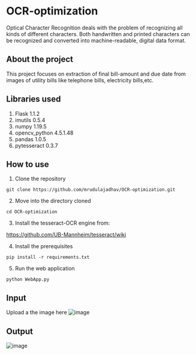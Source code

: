 # OCR-optimization
Optical Character Recognition deals with the problem of recognizing all kinds of different characters. Both handwritten and printed characters can be recognized and converted into machine-readable, digital data format.

## About the project
This project focuses on extraction of final bill-amount and due date from images of utility bills like telephone bills, electricity bills,etc. 

## Libraries used
1. Flask 1.1.2
2. imutils 0.5.4
3. numpy 1.19.5
4. opencv_python 4.5.1.48
5. pandas 1.0.5
6. pytesseract 0.3.7

## How to use
1. Clone the repository
```
git clone https://github.com/mrudulajadhav/OCR-optimization.git
```
2. Move into the directory cloned
```
cd OCR-optimization
```
3. Install the tesseract-OCR engine from:

  https://github.com/UB-Mannheim/tesseract/wiki

4. Install the prerequisites
```
pip install -r requirements.txt
```
5. Run the web application
```
python WebApp.py
```

## Input
Upload a the image here
![image](https://user-images.githubusercontent.com/64979205/148937410-69c09e53-6305-4ea3-ae6f-ae2d5b5a2dea.png)

## Output
![image](https://user-images.githubusercontent.com/64979205/148937628-2ec29c6d-4f7a-484d-9071-8649aa2db420.png)



